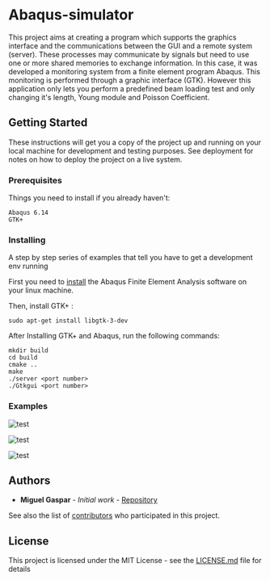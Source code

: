 # Abaqus-simulator

This project aims at creating a program which supports the graphics interface and the communications between the GUI and a remote system (server). These processes may communicate by signals but need to use one or more shared memories to exchange information.
In this case, it was developed a monitoring system from a finite element program Abaqus. This monitoring is performed through a graphic interface (GTK). However
this application only lets you perform a predefined beam loading test and only changing it's length, Young module and Poisson Coefficient.


## Getting Started

These instructions will get you a copy of the project up and running on your local machine for development and testing purposes. See deployment for notes on how to deploy the project on a live system.

### Prerequisites

Things you need to install if you already haven't:

```
Abaqus 6.14
GTK+
```


### Installing

A step by step series of examples that tell you have to get a development env running

First you need to [install](https://github.com/Solid-Mechanics/Install-ABAQUS-on-Ubuntu) the Abaqus Finite Element Analysis software on your linux machine.

Then, install GTK+ :

```
sudo apt-get install libgtk-3-dev
```

After Installing GTK+ and Abaqus, run the following commands:

```
mkdir build
cd build
cmake ..
make
./server <port number>
./Gtkgui <port number>
```


### Examples

![test](https://i.imgur.com/z5aP8wA.png)

![test](https://i.imgur.com/EhgbFBk.png)

![test](https://i.imgur.com/v08BXHi.png)



## Authors

* **Miguel Gaspar** - *Initial work* - [Repository](https://github.com/miguelggaspar)

See also the list of [contributors](https://github.com/miguelggaspar/Abaqus-simulator/graphs/contributors) who participated in this project.

## License

This project is licensed under the MIT License - see the [LICENSE.md](LICENSE.md) file for details
